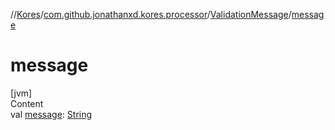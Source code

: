 //[Kores](../../index.md)/[com.github.jonathanxd.kores.processor](../index.md)/[ValidationMessage](index.md)/[message](message.md)



# message  
[jvm]  
Content  
val [message](message.md): [String](https://kotlinlang.org/api/latest/jvm/stdlib/kotlin/-string/index.html)  



